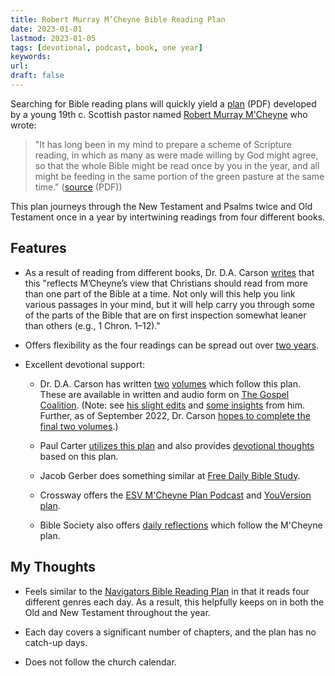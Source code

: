 ```yaml
---
title: Robert Murray M’Cheyne Bible Reading Plan
date: 2023-01-01
lastmod: 2023-01-05
tags: [devotional, podcast, book, one year]
keywords: 
url:
draft: false
---
```


Searching for Bible reading plans will quickly yield a [plan](https://s3.amazonaws.com/mychurchwebsite/c3319/mccheyne_reading_plan.pdf) (PDF) developed by a young 19th c. Scottish pastor named [Robert Murray M'Cheyne](http://www.mcheyne.info) who wrote:

> "It has long been in my mind to prepare a scheme of Scripture reading, in which as many as were made willing by God might agree, so that the whole Bible might be read once by you in the year, and all might be feeding in the same portion of the green pasture at the same time." ([source](http://www.mcheyne.info/calendar.pdf) (PDF))

This plan journeys through the New Testament and Psalms twice and Old Testament once in a year by intertwining readings from four different books.


## Features

- As a result of reading from different books, Dr. D.A. Carson [writes](https://www.thegospelcoalition.org/article/mcheyne-bible-reading-plan/) that this "reflects M’Cheyne’s view that Christians should read from more than one part of the Bible at a time. Not only will this help you link various passages in your mind, but it will help carry you through some of the parts of the Bible that are on first inspection somewhat leaner than others (e.g., 1 Chron. 1–12)."

- Offers flexibility as the four readings can be spread out over [two years](http://www.edginet.org/mcheyne/year_carson_a4.pdf).

- Excellent devotional support:
  - Dr. D.A. Carson has written [two](https://www.crossway.org/books/for-the-love-of-god-tpb-1/) [volumes](https://www.crossway.org/books/for-the-love-of-god-tpb/) which follow this plan. These are available in written and audio form on [The Gospel Coalition](https://www.thegospelcoalition.org/read-the-bible/). (Note: see [his slight edits](http://www.edginet.org/mcheyne/info.html#carson) and [some insights](https://www.thegospelcoalition.org/article/mcheyne-bible-reading-plan/) from him. Further, as of September 2022, Dr. Carson [hopes to complete the final two volumes](https://youtu.be/4eV0C0-edpg?t=1114).)

  - Paul Carter [utilizes this plan](https://ca.thegospelcoalition.org/columns/ad-fontes/5-good-reasons-use-rmm-bible-reading-plan-2018/) and also provides [devotional thoughts](https://intotheword.ca/getting-started) based on this plan.

  - Jacob Gerber does something similar at [Free Daily Bible Study](https://freedailybiblestudy.com).

  - Crossway offers the [ESV M'Cheyne Plan Podcast](https://itunes.apple.com/us/podcast/esv-mcheyne-one-year-reading/id349167755?mt=2) and [YouVersion plan](https://my.bible.com/reading-plans/24).

  - Bible Society also offers [daily reflections](https://www.biblesociety.org.uk/explore-the-bible/daily-reflection/) which follow the M'Cheyne plan.

## My Thoughts

- Feels similar to the [Navigators Bible Reading Plan](/plans/navigators/) in that it reads four different genres each day. As a result, this helpfully keeps on in both the Old and New Testament throughout the year.

- Each day covers a significant number of chapters, and the plan has no catch-up days.

- Does not follow the church calendar.


